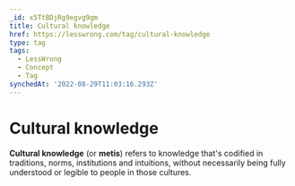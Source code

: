 ```yaml
---
_id: x5TtBDjRg9egvg9gm
title: Cultural knowledge
href: https://lesswrong.com/tag/cultural-knowledge
type: tag
tags:
  - LessWrong
  - Concept
  - Tag
synchedAt: '2022-08-29T11:03:16.293Z'
---
```

# Cultural knowledge

**Cultural knowledge** (or **metis**) refers to knowledge that's codified in traditions, norms, institutions and intuitions, without necessarily being fully understood or legible to people in those cultures.